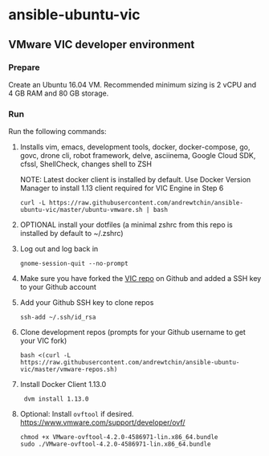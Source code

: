 # ansible-ubuntu-vic

## VMware VIC developer environment

### Prepare

Create an Ubuntu 16.04 VM. Recommended minimum sizing is 2 vCPU and 4 GB RAM and 80 GB storage.

### Run

Run the following commands:

1. Installs vim, emacs, development tools, docker, docker-compose, go, govc, drone cli, robot framework,
   delve, asciinema, Google Cloud SDK, cfssl, ShellCheck, changes shell to ZSH

   NOTE: Latest docker client is installed by default. Use Docker Version Manager to install 1.13
   client required for VIC Engine in Step 6
   
   ```shell
   curl -L https://raw.githubusercontent.com/andrewtchin/ansible-ubuntu-vic/master/ubuntu-vmware.sh | bash
   ```

2. OPTIONAL install your dotfiles (a minimal zshrc from this repo is installed by default to ~/.zshrc)

3. Log out and log back in

   ```shell
   gnome-session-quit --no-prompt
   ```

4. Make sure you have forked the [VIC repo](https://github.com/vmware/vic) on Github and added a SSH
   key to your Github account

5. Add your Github SSH key to clone repos

   ```shell
   ssh-add ~/.ssh/id_rsa
   ```

5. Clone development repos (prompts for your Github username to get your VIC fork)

   ```shell
   bash <(curl -L https://raw.githubusercontent.com/andrewtchin/ansible-ubuntu-vic/master/vmware-repos.sh)
   ```

6. Install Docker Client 1.13.0

   ```shell
    dvm install 1.13.0
   ```

7. Optional: Install `ovftool` if desired. https://www.vmware.com/support/developer/ovf/

   ```shell
   chmod +x VMware-ovftool-4.2.0-4586971-lin.x86_64.bundle
   sudo ./VMware-ovftool-4.2.0-4586971-lin.x86_64.bundle 
   ```

